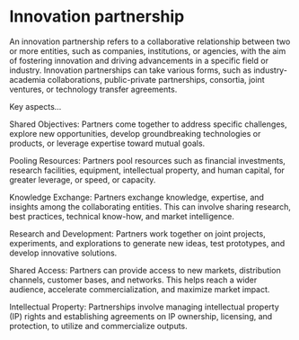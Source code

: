 # Innovation partnership

An innovation partnership refers to a collaborative relationship between two or more entities, such as companies, institutions, or agencies, with the aim of fostering innovation and driving advancements in a specific field or industry. Innovation partnerships can take various forms, such as industry-academia collaborations, public-private partnerships, consortia, joint ventures, or technology transfer agreements.

Key aspects…

Shared Objectives: Partners come together to address specific challenges, explore new opportunities,  develop groundbreaking technologies or products, or leverage expertise toward mutual goals.

Pooling Resources: Partners pool resources such as financial investments, research facilities, equipment, intellectual property, and human capital, for greater leverage, or speed, or capacity.

Knowledge Exchange: Partners exchange knowledge, expertise, and insights among the collaborating entities. This can involve sharing research, best practices, technical know-how, and market intelligence.

Research and Development: Partners work together on joint projects, experiments, and explorations to generate new ideas, test prototypes, and develop innovative solutions.

Shared Access: Partners can provide access to new markets, distribution channels, customer bases, and networks. This helps reach a wider audience, accelerate commercialization, and maximize market impact.

Intellectual Property: Partnerships involve managing intellectual property (IP) rights and establishing  agreements on IP ownership, licensing, and protection, to utilize and commercialize outputs.
